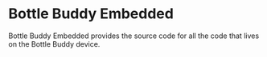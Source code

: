 # Bottle Buddy Embedded
Bottle Buddy Embedded provides the source code for all the code that lives on the Bottle Buddy device.
